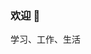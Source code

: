 ### 欢迎 👋

<!--
**ycyuxin/ycyuxin** is a ✨ _special_ ✨ repository because its `README.md` (this file) appears on your GitHub profile.
-->

学习、工作、生活
